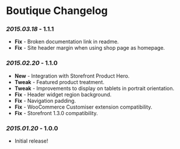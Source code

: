 # Boutique Changelog

### *2015.03.18* - 1.1.1
* **Fix** - Broken documentation link in readme.
* **Fix** - Site header margin when using shop page as homepage.

### *2015.02.20* - 1.1.0
* **New** - Integration with Storefront Product Hero.
* **Tweak** - Featured product treatment.
* **Tweak** - Improvements to display on tablets in portrait orientation.
* **Fix** - Header widget region background.
* **Fix** - Navigation padding.
* **Fix** - WooCommerce Customiser extension compatibility.
* **Fix** - Storefront 1.3.0 compatibility.

### *2015.01.20* - 1.0.0
* Initial release!